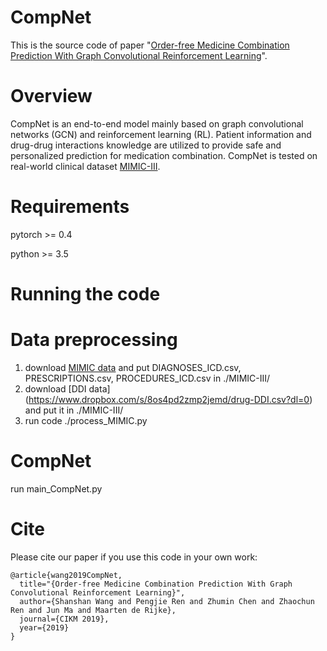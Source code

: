 CompNet
====

This is the source code of paper "[Order-free Medicine Combination Prediction With Graph
Convolutional Reinforcement Learning]()".

Overview
====
CompNet is an end-to-end model mainly based on graph convolutional networks (GCN) and reinforcement learning (RL). Patient information and  drug-drug interactions knowledge are utilized to provide safe and personalized prediction for  medication combination. CompNet is tested on real-world clinical dataset [MIMIC-III](https://mimic.physionet.org/).

Requirements
=====
pytorch >= 0.4

python >= 3.5

Running the code
=====

Data preprocessing
===
1. download [MIMIC data](https://mimic.physionet.org/) and put DIAGNOSES_ICD.csv, PRESCRIPTIONS.csv, PROCEDURES_ICD.csv in ./MIMIC-III/
2. download [DDI data] (https://www.dropbox.com/s/8os4pd2zmp2jemd/drug-DDI.csv?dl=0) and put it in ./MIMIC-III/
3. run code ./process_MIMIC.py

CompNet
=====
run main_CompNet.py

Cite
====
Please cite our paper if you use this code in your own work:

```
@article{wang2019CompNet,
  title="{Order-free Medicine Combination Prediction With Graph Convolutional Reinforcement Learning}",
  author={Shanshan Wang and Pengjie Ren and Zhumin Chen and Zhaochun Ren and Jun Ma and Maarten de Rijke},
  journal={CIKM 2019},
  year={2019}
}
```

